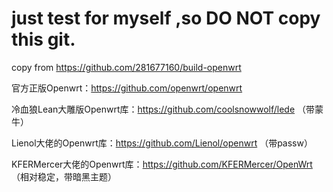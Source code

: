 # just test for myself ,so DO NOT copy this git.

copy from https://github.com/281677160/build-openwrt

官方正版Openwrt：https://github.com/openwrt/openwrt

冷血狼Lean大雕版Openwrt库：https://github.com/coolsnowwolf/lede （带蒙牛）

Lienol大佬的Openwrt库：https://github.com/Lienol/openwrt （带passw）

KFERMercer大佬的Openwrt库：https://github.com/KFERMercer/OpenWrt （相对稳定，带暗黑主题）
